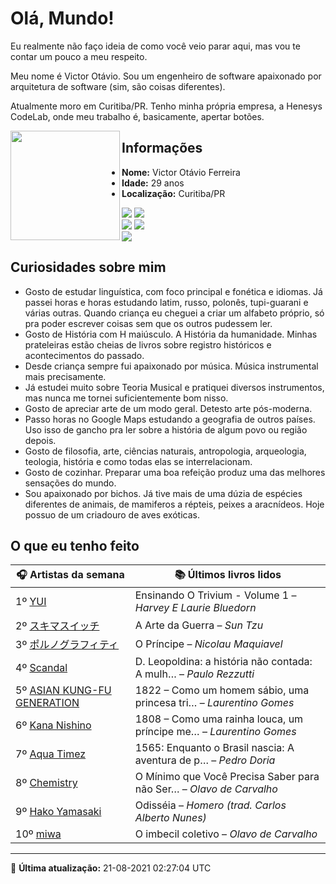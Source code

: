 # Olá, Mundo!

Eu realmente não faço ideia de como você veio parar aqui, mas vou te contar um pouco a meu respeito.

Meu nome é Victor Otávio. Sou um engenheiro de software apaixonado por arquitetura de software (sim, são coisas diferentes).

Atualmente moro em Curitiba/PR. Tenho minha própria empresa, a Henesys CodeLab, onde meu trabalho é, basicamente, apertar botões.

<img align="left" src="https://github.com/vctrtvfrrr/vctrtvfrrr/raw/master/octocat.png" alt="" width="175" />

## Informações

- **Nome:** Victor Otávio Ferreira
- **Idade:** 29 anos
- **Localização:** Curitiba/PR

[![](https://img.shields.io/badge/LinkedIn-victorotavio-blue)](https://www.linkedin.com/in/victorotavio/) [![](https://img.shields.io/badge/Twitter-@vctrtvfrrr-blue)](https://twitter.com/vctrtvfrrr)  
[![](https://img.shields.io/badge/GitHub-vctrtvfrrr-24292e)](https://github.com/vctrtvfrrr) [![](https://img.shields.io/badge/GitLab-vctrtvfrrr-ec5d16)](https://gitlab.com/vctrtvfrrr)  
[![](https://img.shields.io/badge/Email-victor@otavioferreira.com.br-red)](mailto:victor@otavioferreira.com.br)  

## Curiosidades sobre mim

-   Gosto de estudar linguística, com foco principal e fonética e idiomas. Já passei horas e horas estudando latim, russo, polonês, tupi-guarani e várias outras. Quando criança eu cheguei a criar um alfabeto próprio, só pra poder escrever coisas sem que os outros pudessem ler.
-   Gosto de História com H maiúsculo. A História da humanidade. Minhas prateleiras estão cheias de livros sobre registro históricos e acontecimentos do passado.
-   Desde criança sempre fui apaixonado por música. Música instrumental mais precisamente.
-   Já estudei muito sobre Teoria Musical e pratiquei diversos instrumentos, mas nunca me tornei suficientemente bom nisso.
-   Gosto de apreciar arte de um modo geral. Detesto arte pós-moderna.
-   Passo horas no Google Maps estudando a geografia de outros países. Uso isso de gancho pra ler sobre a história de algum povo ou região depois.
-   Gosto de filosofia, arte, ciências naturais, antropologia, arqueologia, teologia, história e como todas elas se interrelacionam.
-   Gosto de cozinhar. Preparar uma boa refeição produz uma das melhores sensações do mundo.
-   Sou apaixonado por bichos. Já tive mais de uma dúzia de espécies diferentes de animais, de mamiferos a répteis, peixes a aracnídeos. Hoje possuo de um criadouro de aves exóticas.


## O que eu tenho feito

|                                                        🎧 Artistas da semana                                                         |                      📚 Últimos livros lidos                      |
|--------------------------------------------------------------------------------------------------------------------------------------|-------------------------------------------------------------------|
| 1º [YUI](https://www.last.fm/music/YUI)                                                                                              | Ensinando O Trivium - Volume 1	–	_Harvey E Laurie Bluedorn_         |
| 2º [スキマスイッチ](https://www.last.fm/music/%E3%82%B9%E3%82%AD%E3%83%9E%E3%82%B9%E3%82%A4%E3%83%83%E3%83%81)                       | A Arte da Guerra	–	_Sun Tzu_                                        |
| 3º [ポルノグラフィティ](https://www.last.fm/music/%E3%83%9D%E3%83%AB%E3%83%8E%E3%82%B0%E3%83%A9%E3%83%95%E3%82%A3%E3%83%86%E3%82%A3) | O Príncipe	–	_Nicolau Maquiavel_                                    |
| 4º [Scandal](https://www.last.fm/music/Scandal)                                                                                      | D. Leopoldina: a história não contada: A mulh…	–	_Paulo Rezzutti_   |
| 5º [ASIAN KUNG-FU GENERATION](https://www.last.fm/music/ASIAN+KUNG-FU+GENERATION)                                                    | 1822 – Como um homem sábio, uma princesa tri…	–	_Laurentino Gomes_  |
| 6º [Kana Nishino](https://www.last.fm/music/Kana+Nishino)                                                                            | 1808 – Como uma rainha louca, um príncipe me…	–	_Laurentino Gomes_  |
| 7º [Aqua Timez](https://www.last.fm/music/Aqua+Timez)                                                                                | 1565: Enquanto o Brasil nascia: A aventura de p…	–	_Pedro Doria_    |
| 8º [Chemistry](https://www.last.fm/music/Chemistry)                                                                                  | O Mínimo que Você Precisa Saber para não Ser…	–	_Olavo de Carvalho_ |
| 9º [Hako Yamasaki](https://www.last.fm/music/Hako+Yamasaki)                                                                          | Odisséia	–	_Homero (trad. Carlos Alberto Nunes)_                    |
| 10º [miwa](https://www.last.fm/music/miwa)                                                                                           | O imbecil coletivo	–	_Olavo de Carvalho_                            |


---

🚀 **Última atualização:** 21-08-2021 02:27:04 UTC
